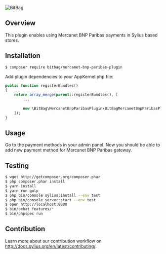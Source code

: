 ![BitBag](https://bitbag.pl/static/bitbag-logo.png)
## Overview

This plugin enables using Mercanet BNP Paribas payments in Sylius based stores.  

## Installation
```bash
$ composer require bitbag/mercanet-bnp-paribas-plugin
```
    
Add plugin dependencies to your AppKernel.php file:
```php
public function registerBundles()
{
    return array_merge(parent::registerBundles(), [
        ...
        
        new \BitBag\MercanetBnpParibasPlugin\BitBagMercanetBnpParibasPlugin(),
    ]);
}
```

## Usage

Go to the payment methods in your admin panel. Now you should be able to add new payment method for Mercanet BNP Paribas gateway.

## Testing
```bash
$ wget http://getcomposer.org/composer.phar
$ php composer.phar install
$ yarn install
$ yarn run gulp
$ php bin/console sylius:install --env test
$ php bin/console server:start --env test
$ open http://localhost:8000
$ bin/behat features/*
$ bin/phpspec run
```

## Contribution

Learn more about our contribution workflow on http://docs.sylius.org/en/latest/contributing/.